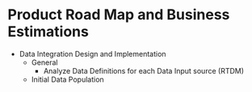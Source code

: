 # Product Road Map and Business Estimations

* Data Integration Design and Implementation
  * General
    * Analyze Data Definitions for each Data Input source (RTDM)
  * Initial Data Population